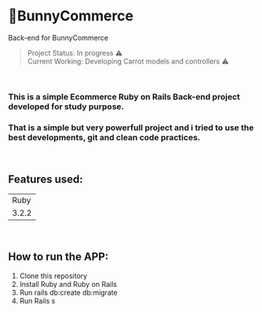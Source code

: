 # 🐰BunnyCommerce
Back-end for BunnyCommerce


> Project Status: In progress ⚠️
> <br>
> Current Working: Developing Carrot models and controllers ⚠️
<br>

### This is a simple Ecommerce Ruby on Rails Back-end project developed for study purpose.

### That is a simple but very powerfull project and i tried to use the best developments, git and clean code practices.

<br>

## Features used:

<table>
  <tr>
    <td>Ruby</td>
  </tr>
  <tr>
    <td>3.2.2</td>
  </tr>
<table>

<br>

## How to run the APP:

1. Clone this repository
2. Install Ruby and Ruby on Rails
3. Run rails db:create db:migrate
4. Run Rails s
